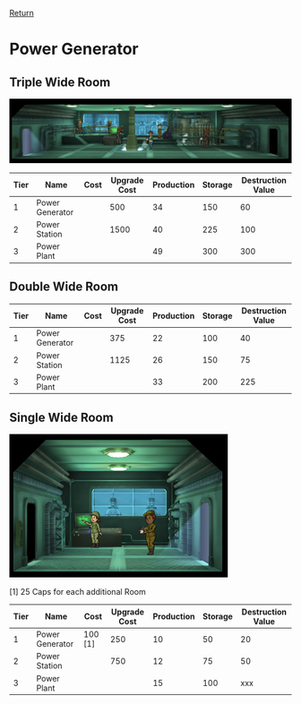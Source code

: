 [Return](../README.md)

Power Generator
===========

## Triple Wide Room

![Power Plant](t3images/t3tripplepowerplant.jpg)

Tier | Name | Cost | Upgrade Cost | Production | Storage | Destruction Value
------|------|------|------|------|------|------
1 | Power Generator | | 500 | 34 | 150 | 60
2 | Power Station | | 1500 | 40 | 225 | 100
3 | Power Plant | | | 49 | 300 | 300

## Double Wide Room

Tier | Name | Cost | Upgrade Cost | Production | Storage | Destruction Value
------|------|------|------|------|------|------
1 | Power Generator | | 375 | 22 | 100 | 40
2 | Power Station | | 1125 | 26 | 150 | 75
3 | Power Plant | | | 33 | 200 | 225

## Single Wide Room

![Power Plant](t1images/t1singlepowerplant.jpg)

[1] 25 Caps for each additional Room

Tier | Name | Cost | Upgrade Cost | Production | Storage | Destruction Value
------|------|------|------|------|------|------
1 | Power Generator | 100 [1] | 250 | 10 | 50 | 20
2 | Power Station | | 750 | 12 | 75 | 50
3 | Power Plant | | | 15 | 100 | xxx
